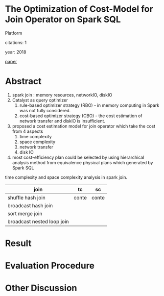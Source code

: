 # The Optimization of Cost-Model for Join Operator on Spark SQL
Platform

citations: 1

year: 2018

[paper](https://www.matec-conferences.org/articles/matecconf/pdf/2018/32/matecconf_smima2018_01015.pdf)


# Abstract

1. spark join : memory resources, networkIO, diskIO
2. Catalyst as query optimizer
   1. rule-based optimizer strategy (RBO) - in memory computing in Spark was not fully considered.
   2. cost-based optimizer strategy (CBO) - the cost estimation of network transfer and diskIO is insufficient.
3. proposed a cost estimation model for join operator which take the cost from 4 aspects
   1. time complexity
   2. space complexity
   3. network transfer
   4. disk IO
4. most cost-efficiency plan could be selected by using hierarchical analysis method from equivalence physical plans which generated by Spark SQL

time complexity and space complexity analysis in spark join.

join|tc|sc
-----|-----|-----
shuffle hash join|conte|conte
broadcast hash join|||
sort merge join|||
broadcast nested loop join|||

# Result

# Evaluation Procedure

# Other Discussion
